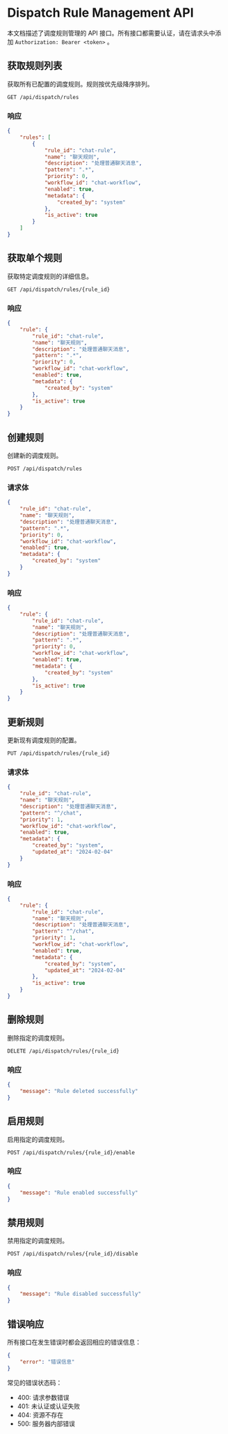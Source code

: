 # Dispatch Rule Management API

本文档描述了调度规则管理的 API 接口。所有接口都需要认证，请在请求头中添加 `Authorization: Bearer <token>` 。

## 获取规则列表

获取所有已配置的调度规则。规则按优先级降序排列。

```
GET /api/dispatch/rules
```

### 响应

```json
{
    "rules": [
        {
            "rule_id": "chat-rule",
            "name": "聊天规则",
            "description": "处理普通聊天消息",
            "pattern": ".*",
            "priority": 0,
            "workflow_id": "chat-workflow",
            "enabled": true,
            "metadata": {
                "created_by": "system"
            },
            "is_active": true
        }
    ]
}
```

## 获取单个规则

获取特定调度规则的详细信息。

```
GET /api/dispatch/rules/{rule_id}
```

### 响应

```json
{
    "rule": {
        "rule_id": "chat-rule",
        "name": "聊天规则",
        "description": "处理普通聊天消息",
        "pattern": ".*",
        "priority": 0,
        "workflow_id": "chat-workflow",
        "enabled": true,
        "metadata": {
            "created_by": "system"
        },
        "is_active": true
    }
}
```

## 创建规则

创建新的调度规则。

```
POST /api/dispatch/rules
```

### 请求体

```json
{
    "rule_id": "chat-rule",
    "name": "聊天规则",
    "description": "处理普通聊天消息",
    "pattern": ".*",
    "priority": 0,
    "workflow_id": "chat-workflow",
    "enabled": true,
    "metadata": {
        "created_by": "system"
    }
}
```

### 响应

```json
{
    "rule": {
        "rule_id": "chat-rule",
        "name": "聊天规则",
        "description": "处理普通聊天消息",
        "pattern": ".*",
        "priority": 0,
        "workflow_id": "chat-workflow",
        "enabled": true,
        "metadata": {
            "created_by": "system"
        },
        "is_active": true
    }
}
```

## 更新规则

更新现有调度规则的配置。

```
PUT /api/dispatch/rules/{rule_id}
```

### 请求体

```json
{
    "rule_id": "chat-rule",
    "name": "聊天规则",
    "description": "处理普通聊天消息",
    "pattern": "^/chat",
    "priority": 1,
    "workflow_id": "chat-workflow",
    "enabled": true,
    "metadata": {
        "created_by": "system",
        "updated_at": "2024-02-04"
    }
}
```

### 响应

```json
{
    "rule": {
        "rule_id": "chat-rule",
        "name": "聊天规则",
        "description": "处理普通聊天消息",
        "pattern": "^/chat",
        "priority": 1,
        "workflow_id": "chat-workflow",
        "enabled": true,
        "metadata": {
            "created_by": "system",
            "updated_at": "2024-02-04"
        },
        "is_active": true
    }
}
```

## 删除规则

删除指定的调度规则。

```
DELETE /api/dispatch/rules/{rule_id}
```

### 响应

```json
{
    "message": "Rule deleted successfully"
}
```

## 启用规则

启用指定的调度规则。

```
POST /api/dispatch/rules/{rule_id}/enable
```

### 响应

```json
{
    "message": "Rule enabled successfully"
}
```

## 禁用规则

禁用指定的调度规则。

```
POST /api/dispatch/rules/{rule_id}/disable
```

### 响应

```json
{
    "message": "Rule disabled successfully"
}
```

## 错误响应

所有接口在发生错误时都会返回相应的错误信息：

```json
{
    "error": "错误信息"
}
```

常见的错误状态码：
- 400: 请求参数错误
- 401: 未认证或认证失败
- 404: 资源不存在
- 500: 服务器内部错误 